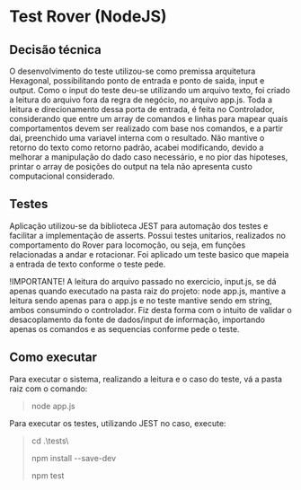 # Test Rover (NodeJS)

## Decisão técnica
O desenvolvimento do teste utilizou-se como premissa arquitetura Hexagonal, possibilitando ponto de entrada e ponto de saida, input e output.
Como o input do teste deu-se utilizando um arquivo texto, foi criado a leitura do arquivo fora da regra de negócio, no arquivo app.js.
Toda a leitura e direcionamento dessa porta de entrada, é feita no Controlador, considerando que entre um array de comandos e linhas para mapear quais comportamentos devem ser realizado com base nos comandos, e a partir dai, preenchido uma variavel interna com o resultado.
Não mantive o retorno do texto como retorno padrão, acabei modificando, devido a melhorar a manipulação do dado caso necessário, e no pior das hipoteses, printar o array de posições do output na tela não apresenta custo computacional considerado.

## Testes
Aplicação utilizou-se da biblioteca JEST para automação dos testes e facilitar a implementação de asserts.
Possui testes unitarios, realizados no comportamento do Rover para locomoção, ou seja, em funções relacionadas a andar e rotacionar.
Foi aplicado um teste basico que mapeia a entrada de texto conforme o teste pede.

!IMPORTANTE!
A leitura do arquivo passado no exercicio, input.js, se dá apenas quando executado na pasta raiz do projeto: node app.js, mantive a leitura sendo apenas para o app.js e no teste mantive sendo em string, ambos consumindo o controlador.
Fiz desta forma com o intuito de validar o desacoplamento da fonte de dados/input de informação, importando apenas os comandos e as sequencias conforme pede o teste.

## Como executar
Para executar o sistema, realizando a leitura e o caso do teste, vá a pasta raiz com o comando:
> node app.js

Para executar os testes, utilizando JEST no caso, execute:
> cd .\tests\
> 
> npm install --save-dev
> 
> npm test

